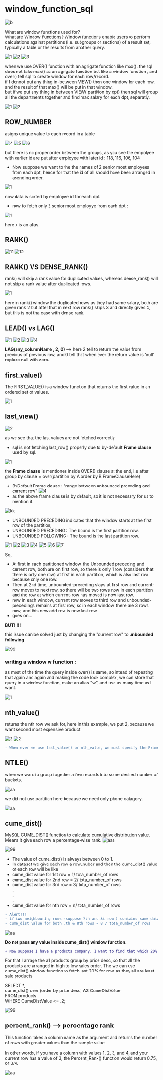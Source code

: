 # window_function_sql

![b](https://user-images.githubusercontent.com/33677647/205153034-0a1a2be7-8065-46a7-a88b-4f268f530c93.jpg)

What are window functions used for?<br/>
What are Window Functions? Window functions enable users to perform calculations against partitions (i.e. subgroups or sections) of a result set, typically a table or the results from another query.

![1](https://user-images.githubusercontent.com/33677647/204666035-adbfeb09-d328-4867-b921-b4be1dbacd69.JPG)
![2](https://user-images.githubusercontent.com/33677647/204666044-d6a835ce-a21d-422b-acc0-8e77fdd51542.JPG)
![3](https://user-images.githubusercontent.com/33677647/204666063-62806e54-2614-4645-baa2-fd3bf623baec.JPG)

when we use OVER() function with an agrigate function like max().
the sql does not take max() as an agrigate function but like a window function , and over() tell sql to create window for each row/record. <br/>
if I donnot put any thing in-between VIEW() then one window for each row.
and the result of that max() will be put in that window. <br/>
but if we put any thing in between VIEW( partition by dpt) then sql will group all the departments together and find max salary for each dpt, separatly.

![1](https://user-images.githubusercontent.com/33677647/204666268-c5087296-8a0b-410b-b589-f85acf5a15fd.JPG)
![2](https://user-images.githubusercontent.com/33677647/204666274-ae3819d0-b6c8-4b20-8e5c-237b56726a36.JPG)


## ROW_NUMBER 

asigns unique value to each record in a table

![4](https://user-images.githubusercontent.com/33677647/204671687-b57d2d6b-a142-49fe-a3a7-86409cd32ad3.JPG)
![5](https://user-images.githubusercontent.com/33677647/204671691-27732399-e855-41cb-bc07-c55710bb4970.JPG)
![6](https://user-images.githubusercontent.com/33677647/204671706-1604fb34-2195-4a43-b985-18fd1a2f0233.JPG)

but there is no proper order between the groups, as you see the empolyee with earlier id are put after employee with later id : 118, 116, 106, 104
- Now suppose we want to the the names of 2 senior most employees from each dpt, hence for that the id of all should have been arranged in asending order.

![1](https://user-images.githubusercontent.com/33677647/204672102-b59ad4a7-c605-46cd-acfb-7af0913182ad.JPG)

now data is sorted by employee id for each dpt.

- now to fetch only 2 senior most employye from each dpt :

![1](https://user-images.githubusercontent.com/33677647/204675609-369b3add-99d7-421b-9c3f-5a5d48d89704.JPG)

here x is an alias.

## RANK()

![11](https://user-images.githubusercontent.com/33677647/204677727-1ef3e60f-d3f5-478b-9759-6196dbbd7ed9.JPG)
![12](https://user-images.githubusercontent.com/33677647/204677733-cd6c10b3-ecbe-421f-97b8-891f4d0615c3.JPG)

## RANK() VS DENSE_RANK()

rank() will skip a rank value for duplicated values, whereas dense_rank() will not skip a rank value after duplicated rows.

![1](https://user-images.githubusercontent.com/33677647/204682206-557123f7-24cd-4239-b528-29d4d16f99fb.JPG)

here in rank() window the duplicated rows as they had same salary, both are given rank 2 but after that in next row rank() skips 3 and directly gives 4, but this is not tha case with dense rank.

## LEAD() vs LAG()

![1](https://user-images.githubusercontent.com/33677647/204777145-1c8aad75-ac0b-434c-bbaa-f1b4193a3ce4.JPG)
![2](https://user-images.githubusercontent.com/33677647/204777160-8ba5f6fe-1120-4e21-a28f-3c0c3c2ec9ac.JPG)
![3](https://user-images.githubusercontent.com/33677647/204777172-2090d87d-1ac8-45ab-8ba1-91ce6c02ae0e.JPG)
![4](https://user-images.githubusercontent.com/33677647/204777194-60789c45-e67b-4885-bda1-f3747ebabe90.JPG)

**LAG(any_columnName , 2, 0)** --> here 2 tell to return the value from previous of previous row, and 0 tell that when ever the return value is 'null' replace null with zero.

## first_value()

The FIRST_VALUE() is a window function that returns the first value in an ordered set of values.

![1](https://user-images.githubusercontent.com/33677647/204864019-0520b02f-e24e-4d22-9b32-33e23a58fb4e.JPG)

## last_view()

![2](https://user-images.githubusercontent.com/33677647/204864121-572cd1ef-892f-48c1-a7f9-d2004c413933.JPG)

as we see that the last values are not fetched correctly

- sql is not fetching last_row() properly due to by-default **Frame clause** used by sql.

![1](https://user-images.githubusercontent.com/33677647/204865468-c269b215-215d-4889-ab63-2c9c71d994f9.JPG)

the **Frame clause** is mentiones inside OVER() clause at the end, i.e after group by clause = over(partition by A order by B FrameClauseHere)
- ByDefault Frame clause : "range between unbounded preceding and current row"
![4](https://user-images.githubusercontent.com/33677647/204866950-6a5aa763-2f00-4c34-858b-363a9d9ecbcd.JPG)
- as the above frame clause is by default, so it is not necessary for us to mention it.

![kk](https://user-images.githubusercontent.com/33677647/204942047-8817a4cc-515e-4f01-a98a-8cdbfe43af0b.png)

- UNBOUNDED PRECEDING indicates that the window starts at the first row of the partition;
- UNBOUNDED PRECEDING : The bound is the first partition row.
- UNBOUNDED FOLLOWING : The bound is the last partition row. 

![1](https://user-images.githubusercontent.com/33677647/204928871-098b1d5a-7a4c-464c-97c8-4b726df0aca8.jpeg)
![2](https://user-images.githubusercontent.com/33677647/204928656-302e13a9-5579-4eb0-9854-bf9ae77afff2.jpeg)
![3](https://user-images.githubusercontent.com/33677647/204928672-88931a0e-9671-4eb7-bdb9-d266492c487f.jpeg)
![4](https://user-images.githubusercontent.com/33677647/204928683-90942087-106e-42a5-a002-d99c91e7b2ea.jpeg)
![5](https://user-images.githubusercontent.com/33677647/204928714-b7e92edc-eea0-4895-bd9c-733cdfa29975.JPG)
![6](https://user-images.githubusercontent.com/33677647/204928748-8e63d916-2c9e-4e71-9a54-81488b88193d.JPG)
![7](https://user-images.githubusercontent.com/33677647/204928763-342b815a-b704-4c39-abac-16905c1f2198.jpeg)

So,
- At first in each partitioned window, the Unbounded preceding and current row, both are on first row, so there is only 1 row (considers that there is only one row) at first in each partition, which is also last row because only one row.
- Then at 2nd time, unbounded-preceding stays at first row and current-row moves to next row, so there will be two rows now in each partition and the row at which current-row has moved is now last row.
- now in each window, current row moves to third row and unbounded-precedings remains at first row, so in each window, there are 3 rows now, and this new add row is now last row.
- goes on...


**BUT!!!!!**

this issue can be solved just by changing the "current row" to **unbounded following** 

![99](https://user-images.githubusercontent.com/33677647/204930722-ff97b479-1e25-47f3-9102-0745d280af1c.JPG)

### writing a window w function :

as most of the time the query inside over() is same, so intead of repeating that again and again and making the code look complex, we can store that query in a window function, make an alias "w", and use as many time as I want.

![1](https://user-images.githubusercontent.com/33677647/204934454-685b9f8b-a000-4684-a464-4df4ac2c2619.JPG)

## nth_value()

returns the nth row we ask for, here in this example, we put 2, because we want second most expensive product.

![2](https://user-images.githubusercontent.com/33677647/204935823-0cbcc6cc-850b-4426-9dc9-5baf028b6236.JPG)
![2](https://user-images.githubusercontent.com/33677647/204935957-d1c34f29-d755-4181-9522-bcd336feaac5.JPG)
 
```diff
- When ever we use last_value() or nth_value, we must specify the Frame clause in order to properly fetch the data
```

## NTILE()

when we want to group together a few records into some desired number of buckets.

![aa](https://user-images.githubusercontent.com/33677647/204943203-647786ed-6135-4815-a74d-4fd417d3febd.JPG)

we did not use partition here because we need only phone catagory.

![aa](https://user-images.githubusercontent.com/33677647/204943456-32a6666b-7321-4179-9ca8-eecdff9c91cb.JPG)

## cume_dist()

MySQL CUME_DIST() function to calculate cumulative distribution value.
Means it give each row a percentage-wise rank.
![aaa](https://user-images.githubusercontent.com/33677647/205168798-b42d5aff-0ef5-46d9-b9e0-bb95a0522ac9.JPG)


![99](https://user-images.githubusercontent.com/33677647/205147402-72030745-1753-455d-bde7-91265ff8c81f.JPG)

- The value of cume_dist() is always between 0 to 1.<br/>
- In dataset we give each row a row_nuber and then the cume_dist() value of each row will be like<br/>
- cume_dist value for 1st row = 1/ tota_number_of rows<br/>
- cume_dist value for 2nd row = 2/ tota_number_of rows<br/>
- cume_dist value for 3rd row = 3/ tota_number_of rows<br/>
.<br/>
.<br/>
.<br/>
- cume_dist value for nth row = n/ tota_number_of rows<br/>

```diff
- Alert!!!
- if two neighbouring rows (suppose 7th and 8t row ) contains same data with in them, then both rows will have the cume_dist() value :
- cume_dist value for both 7th & 8th rows = 8 / tota_number_of rows
```

![aa](https://user-images.githubusercontent.com/33677647/205152945-b1def205-cde1-4dbc-abde-6866532736f4.JPG)

**Do not pass any value inside cume_dist() window function.**

```diff
+ Now suppose I have a products company, I want to find that which 20% of products are having least sales out of all products.
```

For that I arrage the all products group by price desc, so that all the products are arranged in high to low sales order.
The we can use cume_dist() window function to fetch last 20% for row, as they all are least sale products.

SELECT *, <br/>
cume_dist() over (order by price desc) AS CumeDistValue<br/>
FROM products<br/>
WHERE CumeDistValue <= .2;<br/>

![99](https://user-images.githubusercontent.com/33677647/205152373-ee234e76-b5be-41b0-b3ff-efa84e86e78a.JPG)

## percent_rank() --> percentage rank

 This function takes a column name as the argument and returns the number of rows with greater values than the sample value. <br/><br/>
 In other words, if you have a column with values 1, 2, 3, and 4, and your current row has a value of 3, the Percent_Rank() function would return 0.75, or 3/4.

![aa](https://user-images.githubusercontent.com/33677647/205156474-e9d0fc44-7c23-4500-a8fe-2d7e8e189b3d.JPG)














